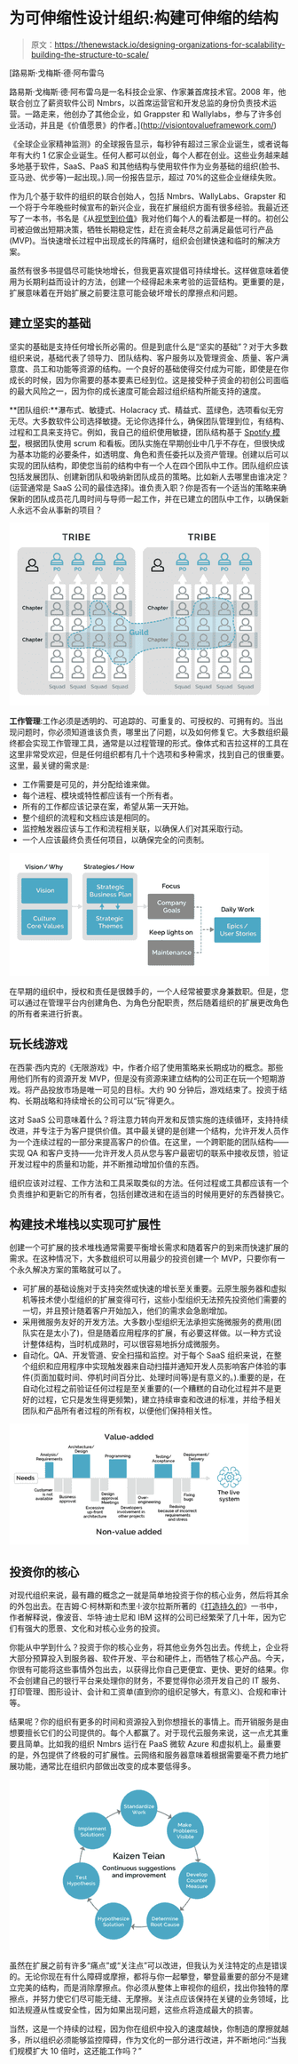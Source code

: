 # 为可伸缩性设计组织:构建可伸缩的结构

> 原文：<https://thenewstack.io/designing-organizations-for-scalability-building-the-structure-to-scale/>

[](http://visiontovalueframework.com/)

 [路易斯·戈梅斯·德·阿布雷乌

路易斯·戈梅斯·德·阿布雷乌是一名科技企业家、作家兼首席技术官。2008 年，他联合创立了薪资软件公司 Nmbrs，以首席运营官和开发总监的身份负责技术运营。一路走来，他创办了其他企业，如 Grappster 和 Wallylabs，参与了许多创业活动，并且是《价值愿景》的作者。](http://visiontovalueframework.com/) [](http://visiontovalueframework.com/)

《全球企业家精神监测》的全球报告显示，每秒钟有超过三家企业诞生，或者说每年有大约 1 亿家企业诞生。任何人都可以创业，每个人都在创业。这些业务越来越多地基于软件，SaaS、PaaS 和其他结构与使用软件作为业务基础的组织(脸书、亚马逊、优步等)一起出现。).同一份报告显示，超过 70%的这些企业继续失败。

作为几个基于软件的组织的联合创始人，包括 Nmbrs、WallyLabs、Grapster 和一个将于今年晚些时候宣布的新兴企业，我在扩展组织方面有很多经验。我最近还写了一本书，书名是《从[视觉到价值](https://www.amazon.com/Vision-Value-Structure-Companies-Products/dp/170301541X)》我对他们每个人的看法都是一样的。初创公司被迫做出短期决策，牺牲长期稳定性，赶在资金耗尽之前满足最低可行产品(MVP)。当快速增长过程中出现成长的阵痛时，组织会创建快速和临时的解决方案。

虽然有很多书提倡尽可能快地增长，但我更喜欢提倡可持续增长。这样做意味着使用为长期利益而设计的方法，创建一个经得起未来考验的运营结构。更重要的是，扩展意味着在开始扩展之前要注意可能会破坏增长的摩擦点和问题。

## 建立坚实的基础

坚实的基础是支持任何增长所必需的。但是到底什么是“坚实的基础”？对于大多数组织来说，基础代表了领导力、团队结构、客户服务以及管理资金、质量、客户满意度、员工和功能等资源的结构。一个良好的基础使得交付成为可能，即使是在你成长的时候，因为你需要的基本要素已经到位。这是接受种子资金的初创公司面临的最大风险之一，因为你的成长速度可能会超过组织结构所能支持的速度。

**团队组织:**瀑布式、敏捷式、Holacracy 式、精益式、蓝绿色，选项看似无穷无尽。大多数软件公司选择敏捷。无论你选择什么，确保团队管理到位，有结构、过程和工具来支持它。例如，我自己的组织使用敏捷，团队结构基于 [Spotify 模型](https://www.youtube.com/watch?v=4GK1NDTWbkY&feature=youtu.be)，根据团队使用 scrum 和看板。团队实施在早期创业中几乎不存在，但很快成为基本功能的必要条件，如透明度、角色和责任委托以及资产管理。创建以后可以实现的团队结构，即使您当前的结构中有一个人在四个团队中工作。团队组织应该包括发展团队、创建新团队和吸纳新团队成员的策略。比如新人去哪里由谁决定？(运营通常是 SaaS 公司的最佳选择)。谁负责入职？你是否有一个适当的策略来确保新的团队成员花几周时间与导师一起工作，并在已建立的团队中工作，以确保新人永远不会从事新的项目？

![](img/6168c351511bd2d44c41e33729af8cf7.png)

**工作管理**:工作必须是透明的、可追踪的、可重复的、可授权的、可拥有的。当出现问题时，你必须知道谁该负责，哪里出了问题，以及如何修复它。大多数组织最终都会实现工作管理工具，通常是以过程管理的形式。像体式和吉拉这样的工具在这里非常受欢迎，但是任何组织都有几十个选项和多种需求，找到自己的很重要。这里，最关键的需求是:

*   工作需要是可见的，并分配给谁来做。
*   每个进程、模块或特性都应该有一个所有者。
*   所有的工作都应该记录在案，希望从第一天开始。
*   整个组织的流程和文档应该是相同的。
*   监控触发器应该与工作和流程相关联，以确保人们对其采取行动。
*   一个人应该最终负责任何项目，以确保完全的问责制。

![](img/d47b05682769eeedb6aa9cb3b923951b.png)

在早期的组织中，授权和责任是很棘手的，一个人经常被要求身兼数职。但是，您可以通过在管理平台内创建角色、为角色分配职责，然后随着组织的扩展更改角色的所有者来进行折衷。

## 玩长线游戏

在西蒙·西内克的《无限游戏》中，作者介绍了使用策略来长期成功的概念。那些用他们所有的资源开发 MVP，但是没有资源来建立结构的公司正在玩一个短期游戏。将产品投放市场是唯一可见的目标。大约 90 分钟后，游戏结束了。投资于结构、长期战略和持续增长的公司可以“玩”得更久。

这对 SaaS 公司意味着什么？将注意力转向开发和反馈实施的连续循环，支持持续改进，并专注于为客户提供价值。其中最关键的是创建一个结构，允许开发人员作为一个连续过程的一部分来提高客户的价值。在这里，一个跨职能的团队结构——实现 QA 和客户支持——允许开发人员从您与客户最密切的联系中接收反馈，验证开发过程中的质量和功能，并不断推动增加价值的东西。

组织应该对过程、工作方法和工具采取类似的方法。任何过程或工具都应该有一个负责维护和更新它的所有者，包括创建改进和在适当的时候用更好的东西替换它。

## 构建技术堆栈以实现可扩展性

创建一个可扩展的技术堆栈通常需要平衡增长需求和随着客户的到来而快速扩展的需求。在这种情况下，大多数组织可以用最少的投资创建一个 MVP，只要你有一个永久解决方案的策略就可以了。

*   可扩展的基础设施对于支持突然或快速的增长至关重要。云原生服务器和虚拟机等技术使小型组织的扩展变得可行，这些小型组织无法预先投资他们需要的一切，并且预计随着客户开始加入，他们的需求会急剧增加。
*   采用微服务友好的开发方法。大多数小型组织无法承担实施微服务的费用(团队实在是太小了)，但是随着应用程序的扩展，有必要这样做。以一种方式设计整体结构，当时机成熟时，可以很容易地拆分成微服务。
*   自动化。QA、开发管道、安全扫描和监控。对于每个 SaaS 组织来说，在整个组织和应用程序中实现触发器来自动扫描并通知开发人员影响客户体验的事件(页面加载时间、停机时间百分比、处理时间等)是有意义的。).重要的是，在自动化过程之前验证任何过程是至关重要的(一个糟糕的自动化过程并不是更好的过程，它只是发生得更频繁)，建立持续审查和改进的标准，并给予相关团队和产品所有者过程的所有权，以便他们保持相关性。

![](img/1b9087ba3cdde87d815c98e5c8cf6a29.png)

## 投资你的核心

对现代组织来说，最有趣的概念之一就是简单地投资于你的核心业务，然后将其余的外包出去。在吉姆·C·柯林斯和杰里·l·波尔拉斯所著的《[打造持久的](https://www.amazon.com/Built-Last-Successful-Visionary-Essentials/dp/0060516402)》一书中，作者解释说，像波音、华特·迪士尼和 IBM 这样的公司已经繁荣了几十年，因为它们有强大的愿景、文化和对核心业务的投资。

你能从中学到什么？投资于你的核心业务，将其他业务外包出去。传统上，企业将大部分预算投入到服务器、软件开发、平台和硬件上，而牺牲了核心产品。今天，你很有可能将这些事情外包出去，以获得比你自己更便宜、更快、更好的结果。你不会创建自己的银行平台来处理你的财务，不要觉得你必须开发自己的 IT 服务、打印管理、图形设计、会计和工资单(直到你的组织足够大，有意义)、合规和审计等。

结果呢？你的组织有更多的时间和资源投入到你想擅长的事情上。而开销服务是由想要擅长它们的公司提供的。每个人都赢了。对于现代云服务来说，这一点尤其重要且简单。比如我的组织 Nmbrs 运行在 PaaS 微软 Azure 和虚拟机上。最重要的是，外包提供了终极的可扩展性。云网络和服务器意味着根据需要毫不费力地扩展功能，通常比在组织内部做出改变的成本要低得多。

![](img/9e70d0325c974f79848f9f04e4d20d13.png)

虽然在扩展之前有许多“痛点”或“关注点”可以改进，但我认为关注特定的点是错误的。无论你现在有什么障碍或摩擦，都将与你一起攀登，攀登最重要的部分不是建立完美的结构，而是消除摩擦点。你必须从整体上审视你的组织，找出你独特的摩擦点，并努力使它们尽可能无缝、无摩擦。关注点应该保持在关键的业务领域，比如法规遵从性或安全性，因为如果出现问题，这些点将造成最大的损害。

当然，这是一个持续的过程，因为你在组织中投入的速度越快，你制造的摩擦就越多，所以组织必须能够监控障碍，作为文化的一部分进行改进，并不断地问:“当我们规模扩大 10 倍时，这还能工作吗？”

<svg xmlns:xlink="http://www.w3.org/1999/xlink" viewBox="0 0 68 31" version="1.1"><title>Group</title> <desc>Created with Sketch.</desc></svg>